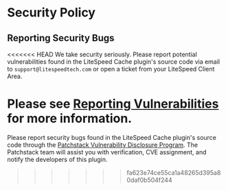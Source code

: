 # Security Policy

## Reporting Security Bugs

<<<<<<< HEAD
We take security seriously. Please report potential vulnerabilities found in the LiteSpeed Cache plugin's source code via email to `support@litespeedtech.com` or open a ticket from your LiteSpeed Client Area.

Please see [Reporting Vulnerabilities](https://www.litespeedtech.com/report-security-bugs) for more information.
=======
Please report security bugs found in the LiteSpeed Cache plugin's source code through the [Patchstack Vulnerability Disclosure Program](https://patchstack.com/database/vdp/litespeed-cache). The Patchstack team will assist you with verification, CVE assignment, and notify the developers of this plugin.
>>>>>>> fa623e74ce55ca1a48265d395a80daf0b504f244
